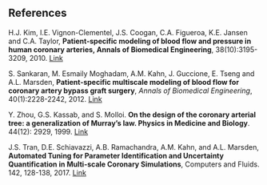 ## References

H.J. Kim, I.E. Vignon-Clementel, J.S. Coogan, C.A. Figueroa, K.E. Jansen and C.A. Taylor, **Patient-specific modeling of blood flow and pressure in human coronary arteries, Annals of Biomedical Engineering**, 38(10):3195-3209, 2010. [Link](http://link.springer.com/article/10.1007/s10439-010-0083-6#page-1)

S. Sankaran, M. Esmaily Moghadam, A.M. Kahn, J. Guccione, E. Tseng and A.L. Marsden, **Patient-specific multiscale modeling of blood flow for coronary artery bypass graft surgery**, _Annals of Biomedical Engineering_, 40(1):2228-2242, 2012. [Link](http://link.springer.com/article/10.1007/s10439-012-0579-3#page-1)

Y. Zhou, G.S. Kassab, and S. Molloi. **On the design of the coronary arterial tree: a generalization of Murray’s law. Physics in Medicine and Biology**. 44(12): 2929, 1999. [Link](http://iopscience.iop.org/article/10.1088/0031-9155/44/12/306/meta)

J.S. Tran, D.E. Schiavazzi, A.B. Ramachandra, A.M. Kahn, and A.L. Marsden, **Automated Tuning for Parameter Identification and Uncertainty Quantification in Multi-scale Coronary Simulations**, Computers and Fluids. 142, 128-138, 2017. [Link](http://www.sciencedirect.com/science/article/pii/S004579301630161X)
